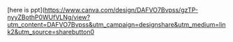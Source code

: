 [here is ppt](https://www.canva.com/design/DAFVO7Bvpss/gzTP-nyyZBothP0WUfVLNg/view?utm_content=DAFVO7Bvpss&utm_campaign=designshare&utm_medium=link2&utm_source=sharebutton0
